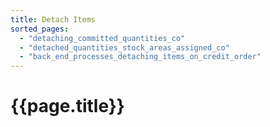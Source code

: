 ```yaml
---
title: Detach Items
sorted_pages:
  - "detaching_committed_quantities_co"
  - "detached_quantities_stock_areas_assigned_co"
  - "back_end_processes_detaching_items_on_credit_order"
---
```

# {{page.title}}
